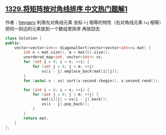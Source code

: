 ## [1329.将矩阵按对角线排序 中文热门题解1](https://leetcode.cn/problems/sort-the-matrix-diagonally/solutions/100000/c-zhong-gui-zhong-ju-de-32msjie-fa-ha-xi-by-gary_c)

作者：[heygary](https://leetcode.cn/u/heygary)
利用左对角线元素 坐标 i-j 相等的特性（右对角线元素 i+j 相等）
把同一斜边的元素放到一个数组里排序
再放回去
```cpp
class Solution {
public:
    vector<vector<int>> diagonalSort(vector<vector<int>>& mat) {
        int n = mat.size(), m = mat[0].size();
        unordered_map<int, vector<int>> vs;
        for (int i = 0; i < n; ++i) {
            for (int j = 0; j < m; ++j)
                vs[i - j].emplace_back(mat[i][j]);
        }
        for (auto& v : vs) sort(v.second.rbegin(), v.second.rend());

        for (int i = 0; i < n; ++i) {
            for (int j = 0; j < m; ++j) {
                mat[i][j] = vs[i - j].back();
                vs[i - j].pop_back();
            }
        }
        return mat;
    }
};
```